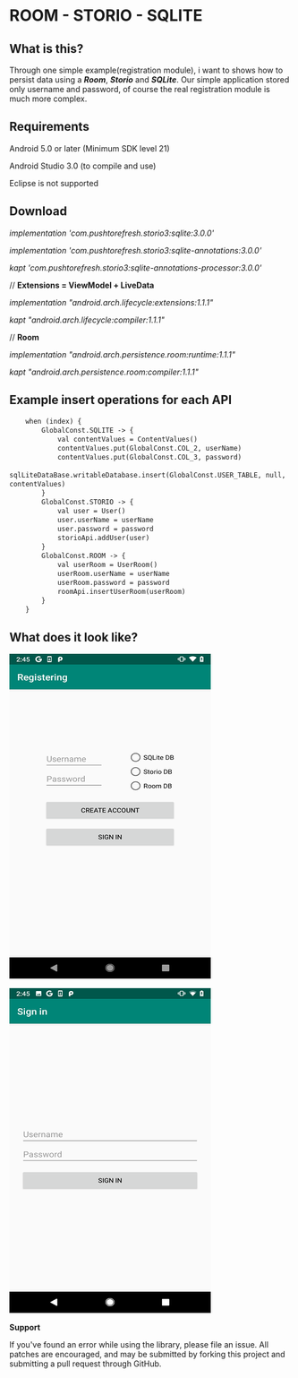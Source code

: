 # ROOM - STORIO - SQLITE

## What is this?

Through one simple example(registration module), i want to shows how to persist data using a ***Room***, ***Storio*** and ***SQLite***.
Our simple application stored only username and password, of course the real registration module is much more complex.

## Requirements

Android 5.0 or later (Minimum SDK level 21)

Android Studio 3.0 (to compile and use)

Eclipse is not supported

## Download

*implementation 'com.pushtorefresh.storio3:sqlite:3.0.0'*

*implementation 'com.pushtorefresh.storio3:sqlite-annotations:3.0.0'*

*kapt 'com.pushtorefresh.storio3:sqlite-annotations-processor:3.0.0'*



// **Extensions = ViewModel + LiveData**

*implementation "android.arch.lifecycle:extensions:1.1.1"*

*kapt "android.arch.lifecycle:compiler:1.1.1"*


// **Room**

*implementation "android.arch.persistence.room:runtime:1.1.1"*

*kapt "android.arch.persistence.room:compiler:1.1.1"*




## Example insert operations for each API

        when (index) {
            GlobalConst.SQLITE -> {
                val contentValues = ContentValues()
                contentValues.put(GlobalConst.COL_2, userName)
                contentValues.put(GlobalConst.COL_3, password)
                sqlLiteDataBase.writableDatabase.insert(GlobalConst.USER_TABLE, null, contentValues)
            }
            GlobalConst.STORIO -> {
                val user = User()
                user.userName = userName
                user.password = password
                storioApi.addUser(user)
            }
            GlobalConst.ROOM -> {
                val userRoom = UserRoom()
                userRoom.userName = userName
                userRoom.password = password
                roomApi.insertUserRoom(userRoom)
            }
        }


## What does it look like?

![test image size](https://github.com/MilanBojic/registration_module/blob/master/image1.png)

![test image size](https://github.com/MilanBojic/registration_module/blob/master/image2.png)



**Support**

If you've found an error while using the library, please file an issue. All patches are encouraged, and may be submitted by forking this project and submitting a pull request through GitHub.
